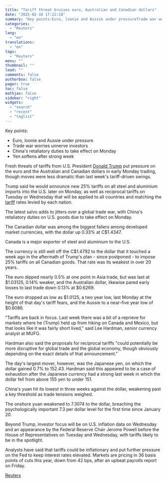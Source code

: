 ```yaml
---
title: "Tariff threat bruises euro, Australian and Canadian dollars"
date: "2025-02-10 17:22:18"
summary: "Key points:Euro, loonie and Aussie under pressureTrade war worries unnerve investorsChina's retaliatory duties to take effect on MondayYen softens after strong week Fresh threats of tariffs from U.S. President Donald Trump put pressure on the euro and the Australian and Canadian dollars in early Monday trading, though moves were less..."
categories:
  - "Reuters"
lang:
  - "en"
translations:
  - "en"
tags:
  - "Reuters"
menu: ""
thumbnail: ""
lead: ""
comments: false
authorbox: false
pager: true
toc: false
mathjax: false
sidebar: "right"
widgets:
  - "search"
  - "recent"
  - "taglist"
---
```


Key points:

* Euro, loonie and Aussie under pressure
* Trade war worries unnerve investors
* China's retaliatory duties to take effect on Monday
* Yen softens after strong week

Fresh threats of tariffs from U.S. President [Donald Trump](https://www.reuters.com/world/us/donald-trump/) put pressure on the euro and the Australian and Canadian dollars in early Monday trading, though moves were less dramatic than last week's tariff-driven swings.

Trump said he would announce new 25% tariffs on all steel and aluminium imports into the U.S. later on Monday, as well as reciprocal tariffs on Tuesday or Wednesday that will be applied to all countries and matching the [tariff](https://www.reuters.com/business/tariffs/) rates levied by each nation.

The latest salvo adds to jitters over a global trade war, with China's retaliatory duties on U.S. goods due to take effect on Monday.

The Canadian dollar was among the biggest fallers among developed market currencies, with the dollar up 0.33% at C$1.4347.

Canada is a major exporter of steel and aluminium to the U.S.

The currency is still well off the C$1.4792 to the dollar that it touched a week ago in the aftermath of Trump's plan - since postponed - to impose 25% tariffs on all Canadian goods. That rate was its weakest in over 20 years.

The euro dipped nearly 0.5% at one point in Asia trade, but was last at $1.03125, 0.14% weaker, and the Australian dollar, likewise pared early losses to last trade down 0.13% at $0.6269.

The euro dropped as low as $1.0125, a two year low, last Monday at the height of that day's tariff fears, and the Aussie to a near-five year low of $0.6086.

"Tariffs are back in focus. Last week there was a bit of a reprieve for markets where he (Trump) held up from hiking on Canada and Mexico, but that looks like it was fairly short lived," said Lee Hardman, senior currency analyst at MUFG.

Hardman also said the proposals for reciprocal tariffs "could potentially be more disruptive for global trade and the global economy, though obviously depending on the exact details of that announcement."

The day's largest mover, however, was the Japanese yen, on which the dollar gained 0.7% to 152.43. Hardman said this appeared to be a case of exhaustion after the Japanese currency had a strong last week in which the dollar fell from above 155 yen to under 151.

China's yuan hit its lowest in three weeks against the dollar, weakening past a key threshold as trade tensions weighed.

The onshore yuan weakened to 7.3074 to the dollar, breaching the psychologically important 7.3 per dollar level for the first time since January 20.

Beyond Trump, investor focus will be on U.S. inflation data on Wednesday and an appearance by the Federal Reserve Chair Jerome Powell before the House of Representatives on Tuesday and Wednesday, with tariffs likely to be in the spotlight.

Analysts have said that tariffs could be inflationary and put further pressure on the Fed to keep interest rates elevated. Markets are pricing in 36 basis points of cuts this year, down from 42 bps, after an upbeat payrolls report on Friday.

[Reuters](https://www.tradingview.com/news/reuters.com,2025:newsml_L1N3P1080:0-tariff-threat-bruises-euro-australian-and-canadian-dollars/)
